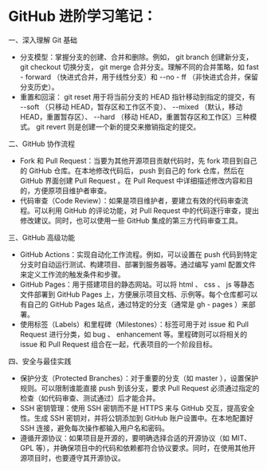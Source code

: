 # GitHub 进阶学习笔记：

一、深入理解 Git 基础

- 分支模型：掌握分支的创建、合并和删除。例如， git branch <new-branch> 创建新分支， git checkout <branch> 切换分支， git merge <branch> 合并分支。理解不同的合并策略，如 fast - forward （快进式合并，用于线性分支）和 --no - ff （非快进式合并，保留分支历史）。
- 重置和回滚： git reset 用于将当前分支的 HEAD 指针移动到指定的提交，有 --soft （只移动 HEAD，暂存区和工作区不变）、 --mixed （默认，移动 HEAD，重置暂存区）、 --hard （移动 HEAD，重置暂存区和工作区）三种模式。 git revert 则是创建一个新的提交来撤销指定的提交。

二、GitHub 协作流程

- Fork 和 Pull Request：当要为其他开源项目贡献代码时，先 fork 项目到自己的 GitHub 仓库。在本地修改代码后， push 到自己的 fork 仓库，然后在 GitHub 界面创建 Pull Request 。在 Pull Request 中详细描述修改内容和目的，方便原项目维护者审查。
- 代码审查（Code Review）：如果是项目维护者，要建立有效的代码审查流程。可以利用 GitHub 的评论功能，对 Pull Request 中的代码逐行审查，提出修改建议。同时，也可以使用一些 GitHub 集成的第三方代码审查工具。

三、GitHub 高级功能

- GitHub Actions：实现自动化工作流程。例如，可以设置在 push 代码到特定分支时自动运行测试、构建项目、部署到服务器等。通过编写 yaml 配置文件来定义工作流的触发条件和步骤。
- GitHub Pages：用于搭建项目的静态网站。可以将 html 、 css 、 js 等静态文件部署到 GitHub Pages 上，方便展示项目文档、示例等。每个仓库都可以有自己的 GitHub Pages 站点，通过特定的分支（通常是 gh - pages ）来部署。
- 使用标签（Labels）和里程碑（Milestones）：标签可用于对 issue 和 Pull Request 进行分类，如 bug 、 enhancement 等。里程碑则可以将相关的 issue 和 Pull Request 组合在一起，代表项目的一个阶段目标。

四、安全与最佳实践

- 保护分支（Protected Branches）：对于重要的分支（如 master ），设置保护规则。可以限制谁能直接 push 到该分支，要求 Pull Request 必须通过指定的检查（如代码审查、测试通过）后才能合并。
- SSH 密钥管理：使用 SSH 密钥而不是 HTTPS 来与 GitHub 交互，提高安全性。生成 SSH 密钥对，并将公钥添加到 GitHub 账户设置中。在本地配置好 SSH 连接，避免每次操作都输入用户名和密码。
- 遵循开源协议：如果项目是开源的，要明确选择合适的开源协议（如 MIT、GPL 等），并确保项目中的代码和依赖都符合协议要求。同时，在使用其他开源项目时，也要遵守其开源协议。